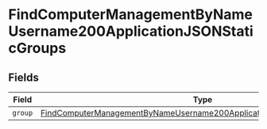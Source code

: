 # FindComputerManagementByNameUsername200ApplicationJSONStaticGroups


## Fields

| Field                                                                                                                                                                         | Type                                                                                                                                                                          | Required                                                                                                                                                                      | Description                                                                                                                                                                   |
| ----------------------------------------------------------------------------------------------------------------------------------------------------------------------------- | ----------------------------------------------------------------------------------------------------------------------------------------------------------------------------- | ----------------------------------------------------------------------------------------------------------------------------------------------------------------------------- | ----------------------------------------------------------------------------------------------------------------------------------------------------------------------------- |
| `group`                                                                                                                                                                       | [FindComputerManagementByNameUsername200ApplicationJSONStaticGroupsGroup](../../models/operations/findcomputermanagementbynameusername200applicationjsonstaticgroupsgroup.md) | :heavy_minus_sign:                                                                                                                                                            | N/A                                                                                                                                                                           |